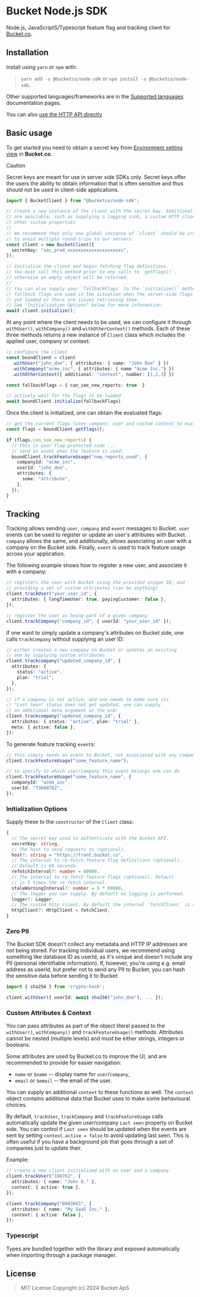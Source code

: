 # Bucket Node.js SDK

Node.js, JavaScriptS/Typescript feature flag and tracking client for [Bucket.co](https://bucket.co).

## Installation

Install using `yarn` or `npm` with:

> `yarn add -s @bucketco/node-sdk` or `npm install -s @bucketco/node-sdk`.

Other supported languages/frameworks are in the [Supported languages](https://docs.bucket.co/quickstart/supported-languages) documentation pages.

You can also [use the HTTP API directly](https://docs.bucket.co/reference/http-tracking-api)

## Basic usage

To get started you need to obtain a secret key from
[Environment setting view](https://app.bucket.co/envs/{environment}/settings/app-environments)
in **Bucket.co**.

> [!CAUTION]
> Secret keys are meant for use in server side SDKs only.
> Secret keys offer the users the ability to obtain
> information that is often sensitive and thus should not be used in
> client-side applications.

```ts
import { BucketClient } from "@bucketco/node-sdk";

// Create a new instance of the client with the secret key. Additional options
// are available, such as supplying a logging sink, a custom HTTP client and
// other custom properties.
//
// We recommend that only one global instance of `client` should be created
// to avoid multiple round-trips to our servers.
const client = new BucketClient({
  secretKey: "sec_prod_xxxxxxxxxxxxxxxxxxxxx",
});

// Initialize the client and begin fetching flag definitions.
// You must call this method prior to any calls to `getFlags()`,
// otherwise an empty object will be returned.
//
// You can also supply your `fallbackFlags` to the `initialize()` method. These
// fallback flags are used in the situation when the server-side flags are not
// yet loaded or there are issues retrieving them.
// See "Initialization Options" below for more information.
await client.initialize();
```

At any point where the client needs to be used, we can configure it through
`withUser()`, `withCompany()` and `withOtherContext()` methods. Each of
these three methods returns a new instance of `Client` class which includes
the applied user, company or context:

```ts
// configure the client
const boundClient = client
  .withUser("john_doe", { attributes: { name: "John Doe" } })
  .withCompany("acme_inc", { attributes: { name "Acme Inc."} })
  .withOtherContext({ additional: "context", number: [1,2,3] })

const fallbackFlags = { can_see_new_reports: true  }

// actively wait for the flags to be loaded
await boundClient.initialize(fallbackFlags)
```

Once the client is initialized, one can obtain the evaluated flags:

```ts
// get the current flags (uses company, user and custom context to evaluate the flags).
const flags = boundClient.getFlags();

if (flags.can_see_new_reports) {
  // this is your flag-protected code ...
  // send an event when the feature is used:
  boundClient.trackFeatureUsage("new_reports_used", {
    companyId: "acme_inc",
    userId: "john_doe",
    attributes: {
      some: "attribute",
    },
  });
}
```

## Tracking

Tracking allows sending `user`, `company` and `event` messages to Bucket.
`user` events can be used to register or update an user's attributes
with Bucket. `company` allows the same, and additionally, allows
associating an user with a company on the Bucket side. Finally, `event`
is used to track feature usage across your application.

The following example shows how to register a new user, and associate it with a company:

```ts
// registers the user with Bucket using the provided unique ID, and
// providing a set of custom attributes (can be anything)
client.trackUser("your_user_id", {
  attributes: { longTimeUser: true, payingCustomer: false },
});

// register the user as being part of a given company
client.trackCompany("company_id", { userId: "your_user_id" });
```

If one want to simply update a company's attributes on Bucket side,
one calls `trackCompany` without supplying an user ID:

```ts
// either creates a new company on Bucket or updates an existing
// one by supplying custom attributes
client.trackcompany("updated_company_id", {
  attributes: {
    status: "active",
    plan: "trial",
  },
});

// if a company is not active, and one needs to make sure its
// "Last Seen" status does not get updated, one can supply
// an additional meta argument at the end:
client.trackcompany("updated_company_id", {
  attributes: { status: "active", plan: "trial" },
  meta: { active: false },
});
```

To generate feature tracking `event`s:

```ts
// this simply sends an event to Bucket, not associated with any company or user.
client.trackFeatureUsage("some_feature_name");

// to specify to which user/company this event belongs one can do
client.trackFeatureUsage("some_feature_name", {
  companyId: "acme_inc",
  userId: "73668762",
});
```

### Initialization Options

Supply these to the `constructor` of the `Client` class:

```ts
{
  // The secret key used to authenticate with the Bucket API.
  secretKey: string,
  // The host to send requests to (optional).
  host?: string = "https://front.bucket.co",
  // The interval to re-fetch feature flag definitions (optional).
  // Default is 60 seconds.
  refetchInterval?: number = 60000,
  // The interval to re-fetch feature flags (optional). Default
  // is 5 times the re-fetch interval.
  staleWarningInterval?: number = 5 * 60000,
  // The logger you can supply. By default no logging is performed.
  logger?: Logger,
  // The custom http client. By default the internal `fetchClient` is used.
  httpClient?: HttpClient = fetchCient,
}
```

### Zero PII

The Bucket SDK doesn't collect any metadata and HTTP IP addresses are _not_ being
stored. For tracking individual users, we recommend using something like database
ID as userId, as it's unique and doesn't include any PII (personal identifiable
information). If, however, you're using e.g. email address as userId, but prefer
not to send any PII to Bucket, you can hash the sensitive data before sending
it to Bucket:

```ts
import { sha256 } from 'crypto-hash';

client.withUser({ userId: await sha256("john_doe"), ... });
```

### Custom Attributes & Context

You can pass attributes as part of the object literal passed to the `withUser()`,
`withCompany()` and `trackFeatureUsage()` methods. Attributes cannot be nested
(multiple levels) and must be either strings, integers or booleans.

Some attributes are used by Bucket.co to improve the UI, and are recommended
to provide for easier navigation:

- `name` or `$name` -- display name for `user`/`company`,
- `email` or `$email` -- the email of the user.

You can supply an additional `context` to these functions as well. The `context`
object contains additional data that Bucket uses to make some behavioural choices.

By default, `trackUser`, `trackCompany` and `trackFeatureUsage` calls
automatically update the given user/company `Last seen` property on Bucket side.
You can control if `Last seen` should be updated when the events are sent by setting
`context.active = false` to avoid updating last seen. This is often useful if you
have a background job that goes through a set of companies just to update their.

Example:

```ts
// create a new client initialized with an user and a company.
client.trackUser("188762", {
  attributes: { name: "John O." },
  context: { active: true },
});

client.trackCompany("0083663", {
  attributes: { name: "My SaaS Inc." },
  context: { active: false },
});
```

### Typescript

Types are bundled together with the library and exposed automatically when importing
through a package manager.

## License

> MIT License
> Copyright (c) 2024 Bucket ApS

